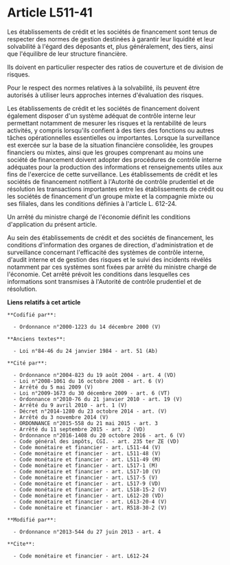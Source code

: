 # Article L511-41

Les établissements de crédit et les sociétés de financement sont tenus de respecter des normes de gestion destinées à
garantir leur liquidité et leur solvabilité à l'égard des déposants et, plus généralement, des tiers, ainsi que l'équilibre
de leur structure financière. 

Ils doivent en particulier respecter des ratios de couverture et de division de risques. 

Pour le respect des normes relatives à la solvabilité, ils peuvent être autorisés à utiliser leurs approches internes
d'évaluation des risques. 

Les établissements de crédit et les sociétés de financement doivent également disposer d'un système adéquat de contrôle
interne leur permettant notamment de mesurer les risques et la rentabilité de leurs activités, y compris lorsqu'ils confient
à des tiers des fonctions ou autres tâches opérationnelles essentielles ou importantes. Lorsque la surveillance est exercée
sur la base de la situation financière consolidée, les groupes financiers ou mixtes, ainsi que les groupes comprenant au
moins une société de financement doivent adopter des procédures de contrôle interne adéquates pour la production des
informations et renseignements utiles aux fins de l'exercice de cette surveillance. Les établissements de crédit et les
sociétés de financement notifient à l'Autorité de contrôle prudentiel et de résolution les transactions importantes entre les
établissements de crédit ou les sociétés de financement d'un groupe mixte et la compagnie mixte ou ses filiales, dans les
conditions définies à l'article L. 612-24. 

Un arrêté du ministre chargé de l'économie définit les conditions d'application du présent article. 

Au sein des établissements de crédit et des sociétés de financement, les conditions d'information des organes de direction,
d'administration et de surveillance concernant l'efficacité des systèmes de contrôle interne, d'audit interne et de gestion
des risques et le suivi des incidents révélés notamment par ces systèmes sont fixées par arrêté du ministre chargé de
l'économie. Cet arrêté prévoit les conditions dans lesquelles ces informations sont transmises à l'Autorité de contrôle
prudentiel et de résolution.

**Liens relatifs à cet article**

	**Codifié par**:

	  - Ordonnance n°2000-1223 du 14 décembre 2000 (V)

	**Anciens textes**:

	  - Loi n°84-46 du 24 janvier 1984 - art. 51 (Ab)

	**Cité par**:

	  - Ordonnance n°2004-823 du 19 août 2004 - art. 4 (VD)
	  - Loi n°2008-1061 du 16 octobre 2008 - art. 6 (V)
	  - Arrêté du 5 mai 2009 (V)
	  - Loi n°2009-1673 du 30 décembre 2009 - art. 6 (VT)
	  - Ordonnance n°2010-76 du 21 janvier 2010 - art. 19 (V)
	  - Arrêté du 9 avril 2010 - art. 1 (V)
	  - Décret n°2014-1280 du 23 octobre 2014 - art. (V)
	  - Arrêté du 3 novembre 2014 (V)
	  - ORDONNANCE n°2015-558 du 21 mai 2015 - art. 3
	  - Arrêté du 11 septembre 2015 - art. 2 (VD)
	  - Ordonnance n°2016-1408 du 20 octobre 2016 - art. 6 (V)
	  - Code général des impôts, CGI. - art. 235 ter ZE (VD)
	  - Code monétaire et financier - art. L511-44 (V)
	  - Code monétaire et financier - art. L511-48 (V)
	  - Code monétaire et financier - art. L511-49 (M)
	  - Code monétaire et financier - art. L517-1 (M)
	  - Code monétaire et financier - art. L517-10 (V)
	  - Code monétaire et financier - art. L517-5 (V)
	  - Code monétaire et financier - art. L517-9 (VD)
	  - Code monétaire et financier - art. L518-15-2 (V)
	  - Code monétaire et financier - art. L612-20 (VD)
	  - Code monétaire et financier - art. L613-20-4 (V)
	  - Code monétaire et financier - art. R518-30-2 (V)

	**Modifié par**:

	  - Ordonnance n°2013-544 du 27 juin 2013 - art. 4

	**Cite**:

	  - Code monétaire et financier - art. L612-24
